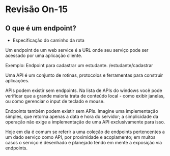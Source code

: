 # Revisão On-15

## O que é um endpoint?

- Especificação do caminho da rota 

Um endpoint de um web service é a URL onde seu serviço pode ser acessado por uma aplicação cliente. 

Exemplo: Endpoint para cadastrar um estudante.
/estudante/cadastrar

Uma API é um conjunto de rotinas, protocolos e ferramentas para construir aplicações.

APIs podem existir sem endpoints. Na lista de APIs do windows você pode verificar que a grande maioria trata de conteúdo local - como exibir janelas, ou como gerenciar o input de teclado e mouse.

Endpoints também podem existir sem APIs. Imagine uma implementação simples, que retorna apenas a data e hora do servidor; a simplicidade da operação não exige a implementação de uma API exclusivamente para isso.

Hoje em dia é comum se referir a uma coleção de endpoints pertencentes a um dado serviço como API, por proximidade e acoplamento; em muitos casos o serviço é desenhado e planejado tendo em mente a exposição via endpoints.